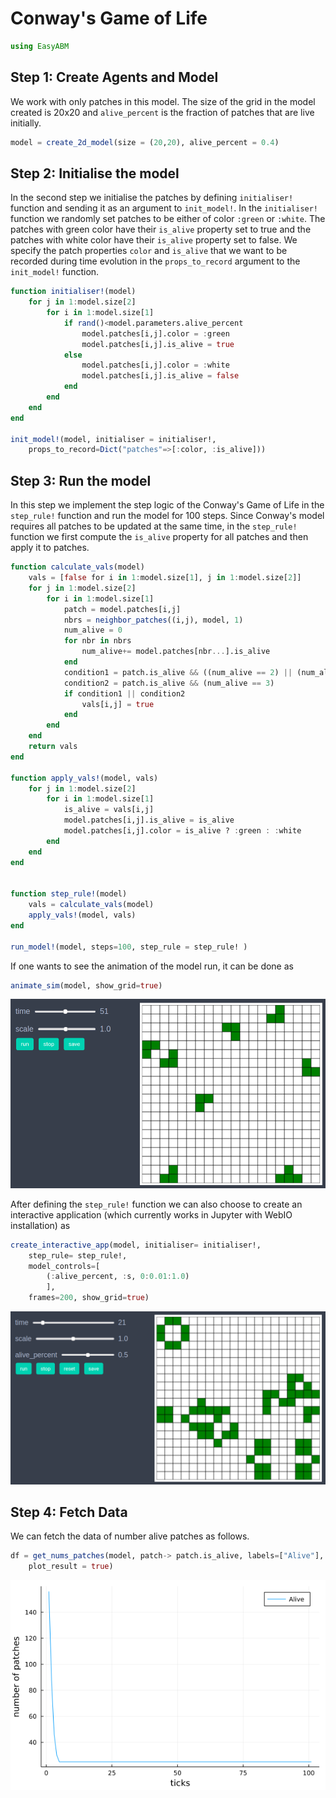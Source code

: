 
# Conway's Game of Life

```julia
using EasyABM
```

## Step 1: Create Agents and Model

We work with only patches in this model. The size of the 
grid in the model created is 20x20 and `alive_percent` is the fraction of patches that are live initially.

```julia
model = create_2d_model(size = (20,20), alive_percent = 0.4)
```

## Step 2: Initialise the model

In the second step we initialise the patches by defining `initialiser!` function and sending it as an argument to `init_model!`. In the `initialiser!` function we randomly set patches to be either of color `:green` or `:white`. The patches with green color have their 
`is_alive` property set to true and the patches with white color have their `is_alive` property set to false. We specify the patch properties
`color` and `is_alive` that we want to be recorded during time evolution in the `props_to_record` argument to the `init_model!` function.

```julia
function initialiser!(model)
    for j in 1:model.size[2]
        for i in 1:model.size[1]
            if rand()<model.parameters.alive_percent
                model.patches[i,j].color = :green
                model.patches[i,j].is_alive = true
            else
                model.patches[i,j].color = :white
                model.patches[i,j].is_alive = false
            end
        end
    end
end

init_model!(model, initialiser = initialiser!, 
    props_to_record=Dict("patches"=>[:color, :is_alive]))
```

## Step 3: Run the model

In this step we implement the step logic of the Conway's Game of Life in the `step_rule!` function and run the model for 100 steps. 
Since Conway's model requires all patches to be updated at the same time, in the `step_rule!` function we first compute the `is_alive` 
property for all patches and then apply it to patches.


```julia
function calculate_vals(model)
    vals = [false for i in 1:model.size[1], j in 1:model.size[2]]
    for j in 1:model.size[2]
        for i in 1:model.size[1]
            patch = model.patches[i,j]
            nbrs = neighbor_patches((i,j), model, 1)
            num_alive = 0
            for nbr in nbrs
                num_alive+= model.patches[nbr...].is_alive
            end
            condition1 = patch.is_alive && ((num_alive == 2) || (num_alive == 3))
            condition2 = patch.is_alive && (num_alive == 3)
            if condition1 || condition2
                vals[i,j] = true
            end
        end
    end
    return vals
end

function apply_vals!(model, vals)
    for j in 1:model.size[2]
        for i in 1:model.size[1]
            is_alive = vals[i,j]
            model.patches[i,j].is_alive = is_alive
            model.patches[i,j].color = is_alive ? :green : :white
        end
    end       
end


function step_rule!(model)
    vals = calculate_vals(model)
    apply_vals!(model, vals)
end

run_model!(model, steps=100, step_rule = step_rule! )
```

If one wants to see the animation of the model run, it can be done as 

```julia
animate_sim(model, show_grid=true)
```

![png](assets/CGOL/CGOLAnim1.png)


After defining the `step_rule!` function we can also choose to create an interactive application (which currently works in Jupyter with WebIO installation) as 

```julia
create_interactive_app(model, initialiser= initialiser!,
    step_rule= step_rule!,
    model_controls=[
        (:alive_percent, :s, 0:0.01:1.0)
        ], 
    frames=200, show_grid=true) 
```

![png](assets/CGOL/CGOLIntApp.png)




## Step 4: Fetch Data 

We can fetch the data of number alive patches as follows. 

```julia
df = get_nums_patches(model, patch-> patch.is_alive, labels=["Alive"], 
    plot_result = true)
```

![png](assets/CGOL/CGOLPlot1.png)


